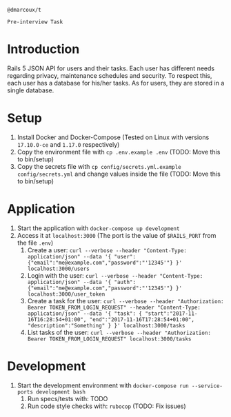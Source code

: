 ```
@dmarcoux/t

Pre-interview Task
```

# Introduction

Rails 5 JSON API for users and their tasks. Each user has different needs
regarding privacy, maintenance schedules and security. To respect this, each
user has a database for his/her tasks. As for users, they are stored in a single
database.

# Setup

1. Install Docker and Docker-Compose (Tested on Linux with versions `17.10.0-ce`
   and `1.17.0` respectively)
2. Copy the environment file with `cp .env.example .env` (TODO: Move this to
   bin/setup)
3. Copy the secrets file with `cp config/secrets.yml.example config/secrets.yml`
   and change values inside the file (TODO: Move this to
   bin/setup)


# Application

1. Start the application with `docker-compose up development`
2. Access it at `localhost:3000` (The port is the value of `$RAILS_PORT` from the file `.env`)
    1. Create a user: `curl --verbose --header "Content-Type: application/json" --data '{ "user": {"email":"me@example.com","password":"'12345'"} }' localhost:3000/users`
    2. Login with the user: `curl --verbose --header "Content-Type: application/json" --data '{ "auth": {"email":"me@example.com","password":"'12345'"} }' localhost:3000/user_token`
    3. Create a task for the user: `curl --verbose --header "Authorization: Bearer TOKEN_FROM_LOGIN_REQUEST" --header "Content-Type: application/json" --data '{ "task": { "start":"2017-11-16T16:28:54+01:00", "end":"2017-11-16T17:28:54+01:00", "description":"Something" } }' localhost:3000/tasks`
    4. List tasks of the user: `curl --verbose --header "Authorization: Bearer TOKEN_FROM_LOGIN_REQUEST" localhost:3000/tasks`

# Development

1. Start the development environment with `docker-compose run --service-ports development bash`
    1. Run specs/tests with: TODO
    2. Run code style checks with: `rubocop` (TODO: Fix issues)
